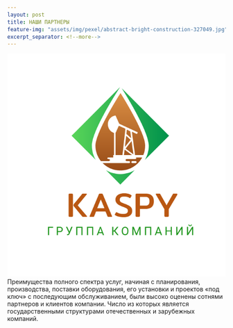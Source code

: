 ```yaml
---
layout: post
title: НАШИ ПАРТНЕРЫ 
feature-img: "assets/img/pexel/abstract-bright-construction-327049.jpg"
excerpt_separator: <!--more-->
---
```


![](/assets/img/green.PNG "Photo")
Преимущества полного спектра услуг, начиная с планирования, производства, поставки оборудования, его установки и проектов «под ключ» с последующим обслуживанием, были высоко оценены сотнями партнеров и клиентов компании.
Число из которых является государственными структурами
отечественных и зарубежных компаний.
